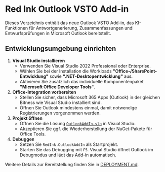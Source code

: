 # Red Ink Outlook VSTO Add-in

Dieses Verzeichnis enthält das neue Outlook VSTO Add-in, das KI-Funktionen für Antwortgenerierung, Zusammenfassungen und Entwurfsprüfungen in Microsoft Outlook bereitstellt.

## Entwicklungsumgebung einrichten

1. **Visual Studio installieren**
   - Verwenden Sie Visual Studio 2022 Professional oder Enterprise.
   - Wählen Sie bei der Installation die Workloads **"Office-/SharePoint-Entwicklung"** sowie **".NET-Desktopentwicklung"** aus.
   - Aktivieren Sie zusätzlich das individuelle Komponentenpaket **"Microsoft Office Developer Tools"**.
2. **Office-Integration vorbereiten**
   - Stellen Sie sicher, dass Microsoft 365 Apps (Outlook) in der gleichen Bitness wie Visual Studio installiert sind.
   - Öffnen Sie Outlook mindestens einmal, damit notwendige Registrierungen vorgenommen werden.
3. **Projekt öffnen**
   - Öffnen Sie die Lösung [`OutlookAddIn.sln`](OutlookAddIn.sln) in Visual Studio.
   - Akzeptieren Sie ggf. die Wiederherstellung der NuGet-Pakete für Office Tools.
4. **Debuggen**
   - Setzen Sie `RedInk.OutlookAddIn` als Startprojekt.
   - Starten Sie das Debugging mit `F5`. Visual Studio öffnet Outlook im Debugmodus und lädt das Add-in automatisch.

Weitere Details zur Bereitstellung finden Sie in [DEPLOYMENT.md](DEPLOYMENT.md).
